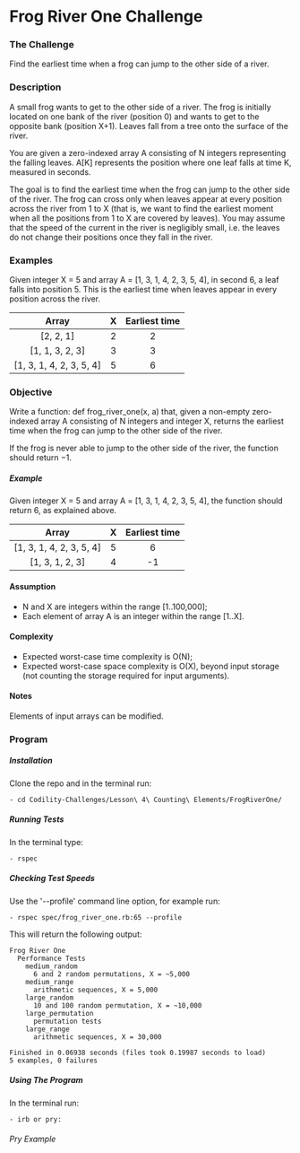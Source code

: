 # Frog River One Challenge

### The Challenge

Find the earliest time when a frog can jump to the other side of a river.

### Description

A small frog wants to get to the other side of a river. The frog is initially located on one bank of the river (position 0) and wants to get to the opposite bank (position X+1). Leaves fall from a tree onto the surface of the river.

You are given a zero-indexed array A consisting of N integers representing the falling leaves. A[K] represents the position where one leaf falls at time K, measured in seconds.

The goal is to find the earliest time when the frog can jump to the other side of the river. The frog can cross only when leaves appear at every position across the river from 1 to X (that is, we want to find the earliest moment when all the positions from 1 to X are covered by leaves). You may assume that the speed of the current in the river is negligibly small, i.e. the leaves do not change their positions once they fall in the river.

### Examples

Given integer X = 5 and array A = [1, 3, 1, 4, 2, 3, 5, 4], in second 6, a leaf falls into position 5. This is the earliest time when leaves appear in every position across the river.

Array  | X | Earliest time
:-------------: | :------------------------------: | :-------------:
[2, 2, 1] | 2 | 2
[1, 1, 3, 2, 3] | 3 | 3
[1, 3, 1, 4, 2, 3, 5, 4] | 5 | 6

### Objective
Write a function: def frog_river_one(x, a) that, given a non-empty zero-indexed array A consisting of N integers and integer X, returns the earliest time when the frog can jump to the other side of the river.

If the frog is never able to jump to the other side of the river, the function should return −1.

##### Example
Given integer X = 5 and array A = [1, 3, 1, 4, 2, 3, 5, 4], the function should return 6, as explained above.

Array  | X | Earliest time
:-------------: | :------------------------------: | :-------------:
[1, 3, 1, 4, 2, 3, 5, 4] | 5 | 6
[1, 3, 1, 2, 3] | 4 | -1

#### Assumption

- N and X are integers within the range [1..100,000];
- Each element of array A is an integer within the range [1..X].

#### Complexity

- Expected worst-case time complexity is O(N);
- Expected worst-case space complexity is O(X), beyond input storage (not counting the storage required for input arguments).

#### Notes
Elements of input arrays can be modified.

### Program

##### Installation
Clone the repo and in the terminal run:
```
- cd Codility-Challenges/Lesson\ 4\ Counting\ Elements/FrogRiverOne/
```

##### Running Tests
In the terminal type:
```
- rspec
```

##### Checking Test Speeds
Use the '--profile' command line option, for example run:

```
- rspec spec/frog_river_one.rb:65 --profile
```

This will return the following output:

```
Frog River One
  Performance Tests
    medium_random
      6 and 2 random permutations, X = ~5,000
    medium_range
      arithmetic sequences, X = 5,000
    large_random
      10 and 100 random permutation, X = ~10,000
    large_permutation
      permutation tests
    large_range
      arithmetic sequences, X = 30,000

Finished in 0.06938 seconds (files took 0.19987 seconds to load)
5 examples, 0 failures
```

##### Using The Program
In the terminal run:

```
- irb or pry:
```

###### Pry Example
```
```
